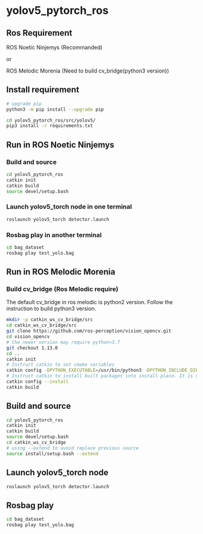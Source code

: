 # yolov5_pytorch_ros

## Ros Requirement
ROS Noetic Ninjemys (Recommanded)

or

ROS Melodic Morenia (Need to build cv_bridge(python3 version))



## Install requirement
```bash
# upgrade pip
python3 -m pip install --upgrade pip

cd yolov5_pytorch_ros/src/yolov5/
pip3 install -r requirements.txt
```

## Run in ROS Noetic Ninjemys

### Build and source
```bash
cd yolov5_pytorch_ros
catkin init
catkin build
source devel/setup.bash
```

### Launch yolov5_torch node in one terminal
```bash
roslaunch yolov5_torch detector.launch
```

### Rosbag play in another terminal
```bash
cd bag_dataset
rosbag play test_yolo.bag
```
## Run in ROS Melodic Morenia

### Build cv_bridge (Ros Melodic require) 
The default cv_bridge in ros melodic is python2 version.
Follow the instruction to build python3 version.
```bash
mkdir -p catkin_ws_cv_bridge/src
cd catkin_ws_cv_bridge/src
git clone https://github.com/ros-perception/vision_opencv.git
cd vision_opencv
# the newer version may require python>3.7
git checkout 1.13.0
cd ..
catkin init
# Instruct catkin to set cmake variables
catkin config -DPYTHON_EXECUTABLE=/usr/bin/python3 -DPYTHON_INCLUDE_DIR=/usr/include/python3.6m -DPYTHON_LIBRARY=/usr/lib/x86_64-linux-gnu/libpython3.6m.so
# Instruct catkin to install built packages into install place. It is $CATKIN_WORKSPACE/install folder
catkin config --install
catkin build
```
## Build and source
```bash
cd yolov5_pytorch_ros
catkin init
catkin build
source devel/setup.bash
cd catkin_ws_cv_bridge
# using --extend to avoid replace previous source
source install/setup.bash --extend
```

## Launch yolov5_torch node
```bash
roslaunch yolov5_torch detector.launch
```

## Rosbag play
```bash
cd bag_dataset
rosbag play test_yolo.bag
```